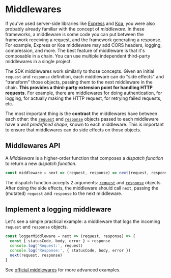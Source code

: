 # Middlewares

If you've used server-side libraries like [Express](http://expressjs.com/) and [Koa](http://koajs.com/), you were also probably already familiar with the concept of *middleware*. In these frameworks, a middleware is some code you can put between the framework receiving a request, and the framework generating a response. For example, Express or Koa middleware may add CORS headers, logging, compression, and more. The best feature of middleware is that it's composable in a chain. You can use multiple independent third-party middlewares in a single project.

The SDK middlewares work similarly to those concepts. Given an initial `request` and `response` definition, each middleware can do "side effects" and "transform" those objects, passing them to the next middleware in the chain. **This provides a third-party extension point for handling HTTP requests.**
For example, there are middlewares for doing authentication, for logging, for actually making the HTTP request, for retrying failed requests, etc.

The most important thing is the **contract** the middlewares have between each other: the [`request`](/docs/sdk/Glossary.md#clientrequest) and [`response`](/docs/sdk/Glossary.md#clientresponse) objects passed to each middleware have a *well predefined shape*, known to each middleware. This is important to ensure that middlewares can do side effects on those objects.

## Middlewares API

A *Middleware* is a higher-order function that composes a *dispatch function* to return a new *dispatch function*.

```js
const middleware = next => (request, response) => next(request, response)
```

The dispatch function accepts 2 arguments: [`request`](/docs/sdk/Glossary.md#clientrequest) and [`response`](/docs/sdk/Glossary.md#clientresponse) objects.
After doing the side effects, the middleware should call `next`, passing the (mutated) `request` and `response` to the next middleware.

## Implement a logging middleware

Let's see a simple practical example: a middleware that logs the incoming `request` and `response` objects.

```js
const loggerMiddleware = next => (request, response) => {
  const { statusCode, body, error } = response
  console.log('Request:', request)
  console.log('Response:', { statusCode, body, error })
  next(request, response)
}
```

See [official middlewares](/docs/sdk/api/README.md) for more advanced examples.
